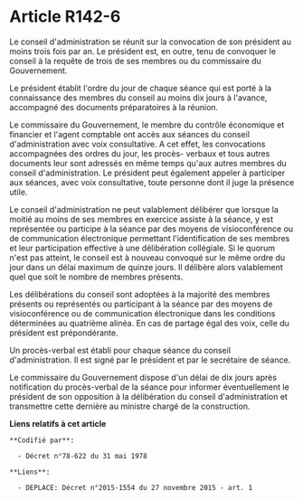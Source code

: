 # Article R142-6

Le conseil d'administration se réunit sur la convocation de son président au moins trois fois par an. Le président est, en
outre, tenu de convoquer le conseil à la requête de trois de ses membres ou du commissaire du Gouvernement. 

Le président établit l'ordre du jour de chaque séance qui est porté à la connaissance des membres du conseil au moins dix
jours à l'avance, accompagné des documents préparatoires à la réunion. 

Le commissaire du Gouvernement, le membre du contrôle économique et financier et l'agent comptable ont accès aux séances du
conseil d'administration avec voix consultative. A cet effet, les convocations accompagnées des ordres du jour, les procès-
verbaux et tous autres documents leur sont adressés en même temps qu'aux autres membres du conseil d'administration. Le
président peut également appeler à participer aux séances, avec voix consultative, toute personne dont il juge la présence
utile. 

Le conseil d'administration ne peut valablement délibérer que lorsque la moitié au moins de ses membres en exercice assiste à
la séance, y est représentée ou participe à la séance par des moyens de visioconférence ou de communication électronique
permettant l'identification de ses membres et leur participation effective à une délibération collégiale. Si le quorum n'est
pas atteint, le conseil est à nouveau convoqué sur le même ordre du jour dans un délai maximum de quinze jours. Il délibère
alors valablement quel que soit le nombre de membres présents. 

Les délibérations du conseil sont adoptées à la majorité des membres présents ou représentés ou participant à la séance par
des moyens de visioconférence ou de communication électronique dans les conditions déterminées au quatrième alinéa. En cas de
partage égal des voix, celle du président est prépondérante. 

Un procès-verbal est établi pour chaque séance du conseil d'administration. Il est signé par le président et par le
secrétaire de séance. 

Le commissaire du Gouvernement dispose d'un délai de dix jours après notification du procès-verbal de la séance pour informer
éventuellement le président de son opposition à la délibération du conseil d'administration et transmettre cette dernière au
ministre chargé de la construction.

**Liens relatifs à cet article**

	**Codifié par**:

	  - Décret n°78-622 du 31 mai 1978

	**Liens**:

	  - DEPLACE: Décret n°2015-1554 du 27 novembre 2015 - art. 1
